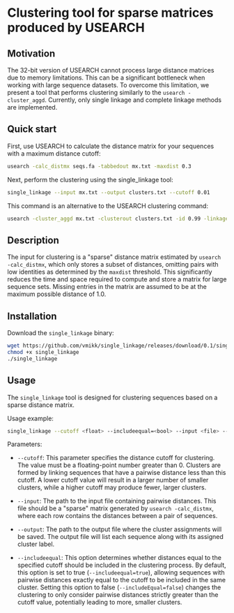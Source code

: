 # Clustering tool for sparse matrices produced by USEARCH

## Motivation

The 32-bit version of USEARCH cannot process large distance matrices due to memory limitations. 
This can be a significant bottleneck when working with large sequence datasets. 
To overcome this limitation, we present a tool that performs clustering similarly to the `usearch -cluster_aggd`. 
Currently, only single linkage and complete linkage methods are implemented.  

## Quick start

First, use USEARCH to calculate the distance matrix for your sequences with a maximum distance cutoff:
```bash
usearch -calc_distmx seqs.fa -tabbedout mx.txt -maxdist 0.3
```

Next, perform the clustering using the single_linkage tool:
```bash
single_linkage --input mx.txt --output clusters.txt --cutoff 0.01
```

This command is an alternative to the USEARCH clustering command:
```bash 
usearch -cluster_aggd mx.txt -clusterout clusters.txt -id 0.99 -linkage min
```


## Description

The input for clustering is a "sparse" distance matrix 
estimated by `usearch -calc_distmx`, 
which only stores a subset of distances, 
omitting pairs with low identities as determined by the `maxdist` threshold. 
This significantly reduces the time and space required to compute 
and store a matrix for large sequence sets. 
Missing entries in the matrix are assumed to be at the maximum possible distance of 1.0.

## Installation

Download the `single_linkage` binary:

```bash
wget https://github.com/vmikk/single_linkage/releases/download/0.1/single_linkage
chmod +x single_linkage
./single_linkage
``` 

## Usage

The `single_linkage` tool is designed for clustering sequences based on a sparse distance matrix.   

Usage example:
```bash
single_linkage --cutoff <float> --includeequal=<bool> --input <file> --output <file>
```

Parameters:

- `--cutoff`: This parameter specifies the distance cutoff for clustering. The value must be a floating-point number greater than 0. Clusters are formed by linking sequences that have a pairwise distance less than this cutoff. A lower cutoff value will result in a larger number of smaller clusters, while a higher cutoff may produce fewer, larger clusters.

- `--input`: The path to the input file containing pairwise distances. This file should be a "sparse" matrix generated by `usearch -calc_distmx`, where each row contains the distances between a pair of sequences.

- `--output`: The path to the output file where the cluster assignments will be saved. The output file will list each sequence along with its assigned cluster label.

- `--includeequal`: This option determines whether distances equal to the specified cutoff should be included in the clustering process. By default, this option is set to true (`--includeequal=true`), allowing sequences with pairwise distances exactly equal to the cutoff to be included in the same cluster. Setting this option to false (`--includeEqual=false`) changes the clustering to only consider pairwise distances strictly greater than the cutoff value, potentially leading to more, smaller clusters.

